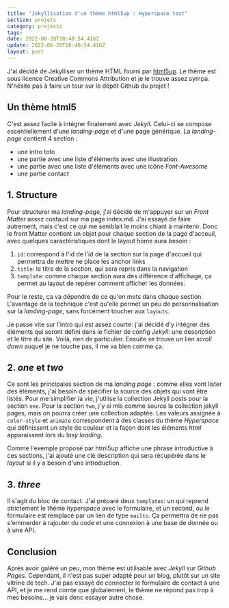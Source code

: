 ```yaml
---
title: "Jekyllisation d'un thème html5up : Hyperspace test"
section: projets
category: projects
tags:
date: 2022-06-28T10:48:54.416Z
update: 2022-06-28T10:48:54.416Z 
layout: post
---
```

J'ai décidé de Jekylliser un thème HTML fourni par [html5up](https://html5up.net/). Le thème est sous licence Creative Commons Attribution et je le trouve assez sympa. N'hésite pas à faire un tour sur le dépôt Github du projet !

## Un thème html5

C'est assez facile à intégrer finalement avec *Jekyll*. Celui-ci se compose essentiellement d'une *landing-page* et d'une page générique. La *landing-page* contient 4 section : 

* une intro toto
* une partie avec une liste d'éléments avec une illustration
* une partie avec une liste d'éléments avec une icône *Font-Awesome*
* une partie contact

## 1. Structure

Pour structurer ma *landing-page*, j'ai décidé de m'appuyer sur un *Front Matter* assez costaud sur ma page index.md. J'ai essayé de faire autrement, mais c'est ce qui me semblait le moins chiant à maintenir. Donc le front Matter contient un objet pour chaque section de la page d'acceuil, avec quelques caractéristiques dont le layout home aura besoin :

1. `id`: correspond à l'id de l'id de la section sur la page d'accueil qui permettra de mettre ne place les anchor links
2. `title`: le titre de la section, qui sera repris dans la navigation
3. `template`: comme chaque section aura des différence d'affichage, ça permet au layout de repérer comment afficher les données. 

Pour le reste, ça va dépendre de ce qu'on mets dans chaque section. L'avantage de la technique c'est qu'elle permet un peu de personnalisation sur la *landing-page*, sans forcément toucher aux `layouts`.

Je passe vite sur l'intro qui est assez courte: j'ai décidé d'y intégrer des éléments qui seront défini dans le fichier de config *Jekyll*: une description et le titre du site. Voilà, rien de particulier. Ensuite se trouve un lien *scroll down* auquel je ne touche pas, il me va bien comme ça.

## 2. *one* et *two*

Ce sont les principales section de ma *landing page* : comme elles vont lister des éléments, j'ai besoin de spécifier la source des objets qui vont être listés. Pour me simplifier la vie, j'utilise la collection Jekyll posts pour la section `one`. Pour la section `two`, j'y ai mis comme source la collection jekyll pages, mais on pourra créer une collection adaptée. Les valeurs assignée à `color-style` et `animate` correspondent à des classes du thème *Hyperspace* qui définissent un style de couleur et la façon dont les éléments *html* apparaissent lors du l*asy loading*. 

Comme l'exemple proposé par html5up affiche une phrase introductive à ces sections, j'ai ajouté une clé description qui sera récupérée dans le *layout* si il y a besoin d'une introduction.

## 3. *three*

Il s'agit du bloc de contact. J'ai préparé deux `templates`: un qui reprend strictement le thème *hyperspace* avec le formulaire, et un second, ou le formulaire est remplacé par un lien de type `mailto`. Ça permettra de ne pas s'emmerder à rajouter du code et une connexion à une base de donnée ou à une API.

## Conclusion

Après avoir galéré un peu, mon thème est utilisable avec *Jekyll* sur *Github Pages*. Cependant, il n'est pas super adapté pour un blog, plutôt sur un site vitrine de tech. J'ai pas essayé de connecter le formulaire de contact à une API, et je me rend comte que globalement, le thème ne répond pas trop à mes besoins... je vais donc essayer autre chose.